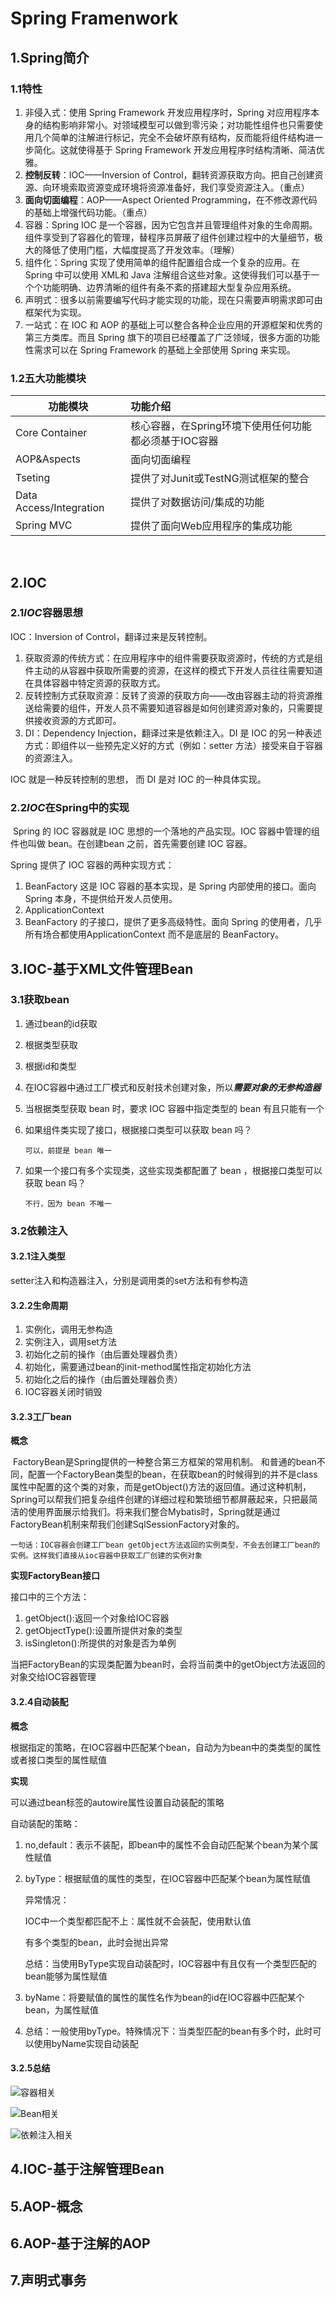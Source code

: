 # Spring Framenwork

## 1.Spring简介

### 1.1特性

1. 非侵入式：使用 Spring Framework 开发应用程序时，Spring 对应用程序本身的结构影响非常小。对领域模型可以做到零污染；对功能性组件也只需要使用几个简单的注解进行标记，完全不会破坏原有结构，反而能将组件结构进一步简化。这就使得基于 Spring Framework 开发应用程序时结构清晰、简洁优雅。
2. **控制反转**：IOC——Inversion of Control，翻转资源获取方向。把自己创建资源、向环境索取资源变成环境将资源准备好，我们享受资源注入。（重点）
3. **面向切面编程**：AOP——Aspect Oriented Programming，在不修改源代码的基础上增强代码功能。（重点）
4. 容器：Spring IOC 是一个容器，因为它包含并且管理组件对象的生命周期。组件享受到了容器化的管理，替程序员屏蔽了组件创建过程中的大量细节，极大的降低了使用门槛，大幅度提高了开发效率。（理解）
5. 组件化：Spring 实现了使用简单的组件配置组合成一个复杂的应用。在 Spring 中可以使用 XML和 Java 注解组合这些对象。这使得我们可以基于一个个功能明确、边界清晰的组件有条不紊的搭建超大型复杂应用系统。
6. 声明式：很多以前需要编写代码才能实现的功能，现在只需要声明需求即可由框架代为实现。
7. 一站式：在 IOC 和 AOP 的基础上可以整合各种企业应用的开源框架和优秀的第三方类库。而且 Spring 旗下的项目已经覆盖了广泛领域，很多方面的功能性需求可以在 Spring Framework 的基础上全部使用 Spring 来实现。

### 1.2五大功能模块

| 功能模块                | 功能介绍                                              |
| ----------------------- | :---------------------------------------------------- |
| Core Container          | 核心容器，在Spring环境下使用任何功能都必须基于IOC容器 |
| AOP&Aspects             | 面向切面编程                                          |
| Tseting                 | 提供了对Junit或TestNG测试框架的整合                   |
| Data Access/Integration | 提供了对数据访问/集成的功能                           |
| Spring MVC              | 提供了面向Web应用程序的集成功能                       |

​									

## 2.IOC

### 2.1*IOC*容器思想

IOC：Inversion of Control，翻译过来是反转控制。

1. 获取资源的传统方式：在应用程序中的组件需要获取资源时，传统的方式是组件主动的从容器中获取所需要的资源，在这样的模式下开发人员往往需要知道在具体容器中特定资源的获取方式。
2. 反转控制方式获取资源：反转了资源的获取方向——改由容器主动的将资源推送给需要的组件，开发人员不需要知道容器是如何创建资源对象的，只需要提供接收资源的方式即可。
3. DI：Dependency Injection，翻译过来是依赖注入。DI 是 IOC 的另一种表述方式：即组件以一些预先定义好的方式（例如：setter 方法）接受来自于容器的资源注入。

IOC 就是一种反转控制的思想， 而 DI 是对 IOC 的一种具体实现。

### 2.2*IOC*在Spring中的实现

​		Spring 的 IOC 容器就是 IOC 思想的一个落地的产品实现。IOC 容器中管理的组件也叫做 bean。在创建bean 之前，首先需要创建 IOC 容器。

Spring 提供了 IOC 容器的两种实现方式：

1. BeanFactory
	这是 IOC 容器的基本实现，是 Spring 内部使用的接口。面向 Spring 本身，不提供给开发人员使用。
2. ApplicationContext
3. BeanFactory 的子接口，提供了更多高级特性。面向 Spring 的使用者，几乎所有场合都使用ApplicationContext 而不是底层的 BeanFactory。

## 3.IOC-基于XML文件管理Bean

### 3.1获取bean

1. 通过bean的id获取

2. 根据类型获取

3. 根据id和类型

4. 在IOC容器中通过工厂模式和反射技术创建对象，所以***需要对象的无参构造器***

5. 当根据类型获取 bean 时，要求 IOC 容器中指定类型的 bean 有且只能有一个

6. 如果组件类实现了接口，根据接口类型可以获取 bean 吗？

	```
	可以，前提是 bean 唯一
	```

7. 如果一个接口有多个实现类，这些实现类都配置了 bean ，根据接口类型可以获取 bean 吗？

	```
	不行，因为 bean 不唯一
	```

### 3.2依赖注入

#### 3.2.1注入类型

setter注入和构造器注入，分别是调用类的set方法和有参构造

#### 3.2.2生命周期

1. 实例化，调用无参构造
2. 实例注入，调用set方法
3. 初始化之前的操作（由后置处理器负责）
4. 初始化，需要通过bean的init-method属性指定初始化方法
5. 初始化之后的操作（由后置处理器负责）
6. IOC容器关闭时销毁

#### 3.2.3工厂bean

**概念**

​		FactoryBean是Spring提供的一种整合第三方框架的常用机制。
​		和普通的bean不同，配置一个FactoryBean类型的bean，在获取bean的时候得到的并不是class属性中配置的这个类的对象，而是getObject()方法的返回值。
​		通过这种机制，Spring可以帮我们把复杂组件创建的详细过程和繁琐细节都屏蔽起来，只把最简洁的使用界面展示给我们。
​		将来我们整合Mybatis时，Spring就是通过FactoryBean机制来帮我们创建SqlSessionFactory对象的。

```
一句话：IOC容器会创建工厂bean getObject方法返回的实例类型，不会去创建工厂bean的实例。这样我们直接从ioc容器中获取工厂创建的实例对象
```

**实现FactoryBean接口**

接口中的三个方法：

1. getObject():返回一个对象给IOC容器
2. getObjectType():设置所提供对象的类型
3. isSingleton():所提供的对象是否为单例

当把FactoryBean的实现类配置为bean时，会将当前类中的getObject方法返回的对象交给IOC容器管理

#### 3.2.4自动装配

**概念**

根据指定的策略，在IOC容器中匹配某个bean，自动为为bean中的类类型的属性或者接口类型的属性赋值

**实现**

可以通过bean标签的autowire属性设置自动装配的策略

自动装配的策略：

1. no,default：表示不装配，即bean中的属性不会自动匹配某个bean为某个属性赋值

2. byType：根据赋值的属性的类型，在IOC容器中匹配某个bean为属性赋值

	异常情况：

	IOC中一个类型都匹配不上：属性就不会装配，使用默认值

	有多个类型的bean，此时会抛出异常

	总结：当使用ByType实现自动装配时，IOC容器中有且仅有一个类型匹配的bean能够为属性赋值

3. byName：将要赋值的属性的属性名作为bean的id在IOC容器中匹配某个bean，为属性赋值

4. 总结：一般使用byType。特殊情况下：当类型匹配的bean有多个时，此时可以使用byName实现自动装配

#### 3.2.5总结

![容器相关](图片资源/Spring-容器相关.png)

![Bean相关](图片资源/Spring-Bean相关.png)

![依赖注入相关](图片资源/Spring-依赖注入相关.png)



## 4.IOC-基于注解管理Bean

## 5.AOP-概念

## 6.AOP-基于注解的AOP

## 7.声明式事务

